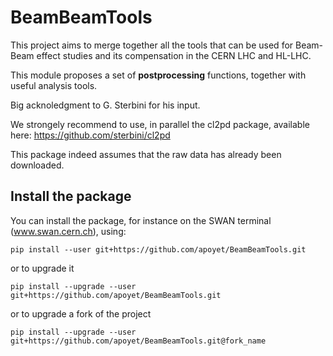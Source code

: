 # BeamBeamTools
This project aims to merge together all the tools that can be used for Beam-Beam effect studies and its compensation in the CERN LHC and HL-LHC.

This module proposes a set of **postprocessing** functions, together with useful analysis tools.

Big acknoledgment to G. Sterbini for his input. 

We strongely recommend to use, in parallel the cl2pd package, available here: 
https://github.com/sterbini/cl2pd

This package indeed assumes that the raw data has already been downloaded. 

## Install the package
You can install the package, for instance on the SWAN terminal (www.swan.cern.ch), using:
```
pip install --user git+https://github.com/apoyet/BeamBeamTools.git
```
or to upgrade it
```
pip install --upgrade --user git+https://github.com/apoyet/BeamBeamTools.git
```
or to upgrade a fork of the project
```
pip install --upgrade --user git+https://github.com/apoyet/BeamBeamTools.git@fork_name
```

